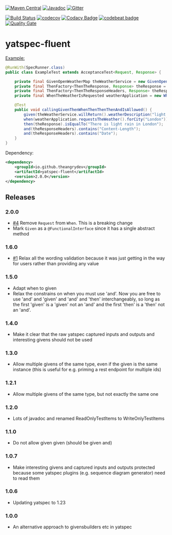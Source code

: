 [![Maven Central](https://maven-badges.herokuapp.com/maven-central/io.github.theangrydev/yatspec-fluent/badge.svg?style=flat)](https://maven-badges.herokuapp.com/maven-central/io.github.theangrydev/yatspec-fluent)
[![Javadoc](http://javadoc-badge.appspot.com/io.github.theangrydev/yatspec-fluent.svg?label=javadoc)](http://javadoc-badge.appspot.com/io.github.theangrydev/yatspec-fluent)
[![Gitter](https://badges.gitter.im/yatspec-fluent/Lobby.svg)](https://gitter.im/yatspec-fluent/Lobby?utm_source=badge&utm_medium=badge&utm_campaign=pr-badge)

[![Build Status](https://travis-ci.org/theangrydev/yatspec-fluent.svg?branch=master)](https://travis-ci.org/theangrydev/yatspec-fluent)
[![codecov](https://codecov.io/gh/theangrydev/yatspec-fluent/branch/master/graph/badge.svg)](https://codecov.io/gh/theangrydev/yatspec-fluent)
[![Codacy Badge](https://api.codacy.com/project/badge/Grade/8027156014f84fa18f413bea6213bea8)](https://www.codacy.com/app/liam-williams/yatspec-fluent?utm_source=github.com&amp;utm_medium=referral&amp;utm_content=theangrydev/yatspec-fluent&amp;utm_campaign=Badge_Grade)
[![codebeat badge](https://codebeat.co/badges/2727cf34-ac3c-4c1f-85f7-144b625303c1)](https://codebeat.co/projects/github-com-theangrydev-yatspec-fluent)
[![Quality Gate](https://sonarqube.com/api/badges/gate?key=io.github.theangrydev:yatspec-fluent)](https://sonarqube.com/dashboard/index/io.github.theangrydev:yatspec-fluent)

# yatspec-fluent
[Example:](https://github.com/theangrydev/yatspec-fluent/blob/master/src/test/java/acceptance/ExampleTest.java)
```java
@RunWith(SpecRunner.class)
public class ExampleTest extends AcceptanceTest<Request, Response> {

    private final GivenOpenWeatherMap theWeatherService = new GivenOpenWeatherMap(this, testInfrastructure);
    private final ThenFactory<ThenTheResponse, Response> theResponse = ThenTheResponse::new;
    private final ThenFactory<ThenTheResponseHeaders, Response> theResponseHeaders = ThenTheResponseHeaders::new;
    private final WhenTheWeatherIsRequested weatherApplication = new WhenTheWeatherIsRequested(this, testInfrastructure, "CBS");

    @Test
    public void callingGivenThenWhenThenThenThenAndIsAllowed() {
        given(theWeatherService.willReturn().weatherDescription("light rain").forCity("London"));
        when(weatherApplication.requestsTheWeather().forCity("London"));
        then(theResponse).isEqualTo("There is light rain in London");
        and(theResponseHeaders).contains("Content-Length");
        and(theResponseHeaders).contains("Date");
    }
}
```

Dependency:
```xml
<dependency>
	<groupId>io.github.theangrydev</groupId>
	<artifactId>yatspec-fluent</artifactId>
	<version>2.0.0</version>
</dependency>
```

## Releases

### 2.0.0
* [#4](https://github.com/theangrydev/yatspec-fluent/issues/4) Remove `Request` from `When`. This is a breaking change
* Mark `Given` as a `@FunctionalInterface` since it has a single abstract method

### 1.6.0
* [#1](https://github.com/theangrydev/yatspec-fluent/issues/1) Relax all the wording validation because it was just getting in the way for users rather than providing any value

### 1.5.0
* Adapt when to given
* Relax the constrains on when you must use 'and'. Now you are free to use 'and' and 'given' and 'and' and 'then' interchangeably, so long as the first 'given' is a 'given' not an 'and' and the first 'then' is a 'then' not an 'and'.

### 1.4.0
* Make it clear that the raw yatspec captured inputs and outputs and interesting givens should not be used

### 1.3.0
* Allow multiple givens of the same type, even if the given is the same instance (this is useful for e.g. priming a rest endpoint for multiple ids)

### 1.2.1
* Allow multiple givens of the same type, but not exactly the same one

### 1.2.0
* Lots of javadoc and renamed ReadOnlyTestItems to WriteOnlyTestItems

### 1.1.0
* Do not allow given given (should be given and)

### 1.0.7
* Make interesting givens and captured inputs and outputs protected because some yatspec plugins (e.g. sequence diagram generator) need to read them

### 1.0.6
* Updating yatspec to 1.23

### 1.0.0
* An alternative approach to givensbuilders etc in yatspec
